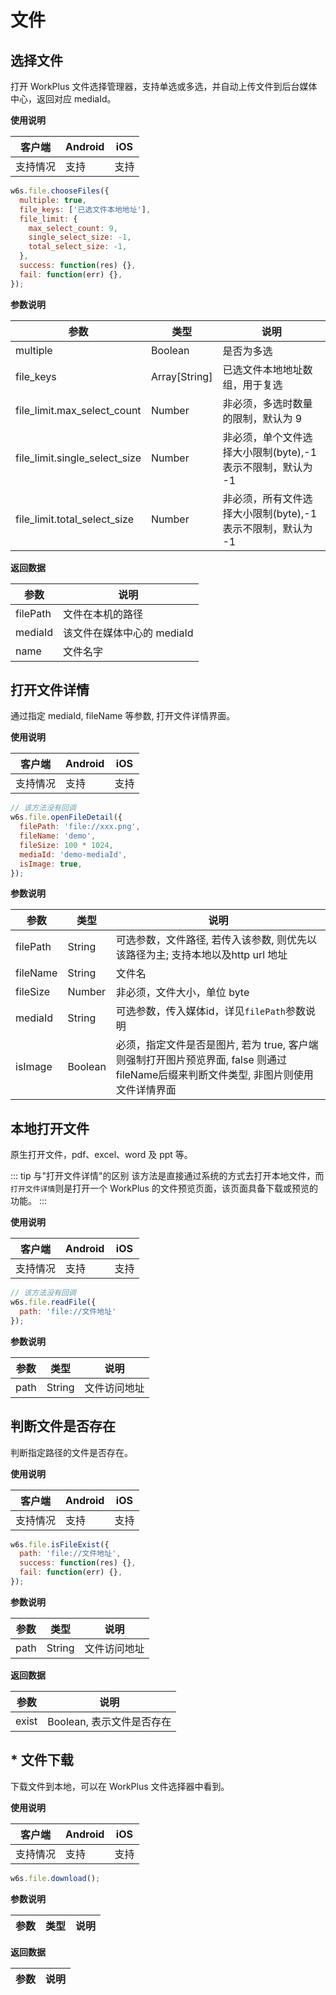 # 文件

## 选择文件

打开 WorkPlus 文件选择管理器，支持单选或多选，并自动上传文件到后台媒体中心，返回对应 mediaId。

**使用说明**

| 客户端   | Android | iOS  |
| -------- | ------- | ---- |
| 支持情况 | 支持  | 支持 |

<CodeWrapper fn="file.chooseFiles">

```js
w6s.file.chooseFiles({
  multiple: true,
  file_keys: ['已选文件本地地址'],
  file_limit: {
    max_select_count: 9,
    single_select_size: -1,
    total_select_size: -1,
  },
  success: function(res) {},
  fail: function(err) {},
});
```
</CodeWrapper>

**参数说明**

| 参数 | 类型 | 说明|
| - | - | - |
| multiple | Boolean | 是否为多选 |
| file_keys | Array[String] | 已选文件本地地址数组，用于复选 |
| file_limit.max_select_count | Number | 非必须，多选时数量的限制，默认为 9 |
| file_limit.single_select_size | Number | 非必须，单个文件选择大小限制(byte),-1表示不限制，默认为 -1 |
| file_limit.total_select_size | Number | 非必须，所有文件选择大小限制(byte),-1表示不限制，默认为 -1 |

**返回数据**

| 参数 | 说明 |
| - | - | 
| filePath | 文件在本机的路径  |
| mediaId | 该文件在媒体中心的 mediaId  |
| name | 文件名字 |

## 打开文件详情

通过指定 mediaId, fileName 等参数, 打开文件详情界面。

**使用说明**

| 客户端   | Android | iOS  |
| -------- | ------- | ---- |
| 支持情况 | 支持  | 支持 |

<CodeWrapper fn="file.openFileDetail">

```js
// 该方法没有回调
w6s.file.openFileDetail({
  filePath: 'file://xxx.png',
  fileName: 'demo',
  fileSize: 100 * 1024,
  mediaId: 'demo-mediaId',
  isImage: true,
});
```
</CodeWrapper>

**参数说明**

| 参数 | 类型 | 说明|
| - | - | - |
| filePath | String | 可选参数，文件路径, 若传入该参数, 则优先以该路径为主; 支持本地以及http url 地址 |
| fileName | String | 文件名 |
| fileSize | Number | 非必须，文件大小，单位 byte |
| mediaId | String | 可选参数，传入媒体id，详见`filePath`参数说明 |
| isImage | Boolean | 必须，指定文件是否是图片, 若为 true, 客户端则强制打开图片预览界面, false 则通过 fileName后缀来判断文件类型, 非图片则使用文件详情界面 |

## 本地打开文件

原生打开文件，pdf、excel、word 及 ppt 等。

::: tip 与"打开文件详情"的区别
该方法是直接通过系统的方式去打开本地文件，而`打开文件详情`则是打开一个 WorkPlus 的文件预览页面，该页面具备下载或预览的功能。
:::

**使用说明**

| 客户端   | Android | iOS  |
| -------- | ------- | ---- |
| 支持情况 | 支持  | 支持 |

<CodeWrapper fn="file.readFile">

```js
// 该方法没有回调
w6s.file.readFile({
  path: 'file://文件地址'
});
```
</CodeWrapper>

**参数说明**

| 参数 | 类型 | 说明|
| - | - | - |
| path | String | 文件访问地址 |

## 判断文件是否存在

判断指定路径的文件是否存在。

**使用说明**

| 客户端   | Android | iOS  |
| -------- | ------- | ---- |
| 支持情况 | 支持  | 支持 |

<CodeWrapper fn="file.isFileExist">

```js
w6s.file.isFileExist({
  path: 'file://文件地址',
  success: function(res) {},
  fail: function(err) {},
});
```
</CodeWrapper>

**参数说明**

| 参数 | 类型 | 说明|
| - | - | - |
| path | String | 文件访问地址 |

**返回数据**

| 参数 | 说明 |
| - | - | 
| exist | Boolean, 表示文件是否存在  |

## * 文件下载
下载文件到本地，可以在 WorkPlus 文件选择器中看到。

**使用说明**

| 客户端   | Android | iOS  |
| -------- | ------- | ---- |
| 支持情况 | 支持  | 支持 |

<CodeWrapper fn="file.download">

```js
w6s.file.download();
```
</CodeWrapper>

**参数说明**

| 参数 | 类型 | 说明|
| - | - | - |

**返回数据**

| 参数 | 说明 |
| - | - | 
